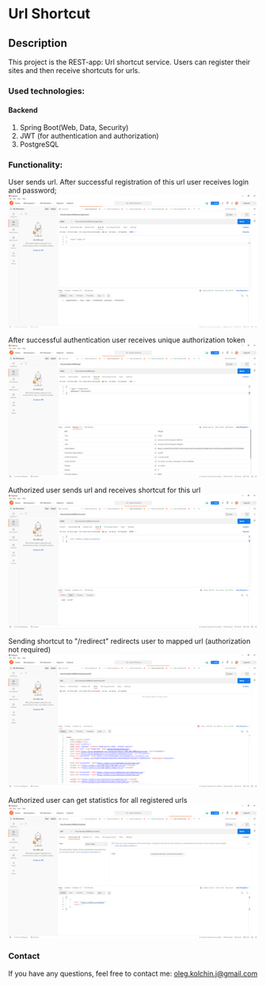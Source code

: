 Url Shortcut
=============
## Description
This project is the REST-app: Url shortcut service. Users can register their sites and then receive shortcuts for urls. 

### Used technologies:
#### Backend
1. Spring Boot(Web, Data, Security)
2. JWT (for authentication and authorization)
3. PostgreSQL

### Functionality:

User sends url. After successful registration of this url user receives login and password;
![ScreenShot](images/1.png)

After successful authentication user receives unique authorization token
![ScreenShot](images/2.png)

Authorized user sends url and receives shortcut for this url
![ScreenShot](images/3.png)

Sending shortcut to "/redirect" redirects user to mapped url (authorization not required)
![ScreenShot](images/4.png)

Authorized user can get statistics for all registered urls
![ScreenShot](images/5.png)


### Contact
If you have any questions, feel free to contact me: oleg.kolchin.j@gmail.com